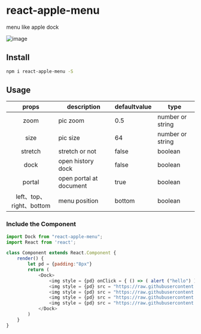 # react-apple-menu

menu like apple dock

![image](https://raw.githubusercontent.com/Sherryer/Sherry-npm/master/static/images/show-react-apple-menu.gif)

## Install
```sh
npm i react-apple-menu -S
```
## Usage

| props | description | defaultvalue | type |
| :---: | --- | --- | --- |
| zoom | pic zoom | 0.5 | number or string |
| size | pic size | 64 | number or string |
| stretch | stretch or not | false | boolean |
| dock | open history dock | false | boolean |
| portal | open portal at document | true | boolean |
| left、top、right、bottom | menu position | bottom | boolean |


### Include the Component

```js
import Dock from "react-apple-menu";
import React from 'react';

class Component extends React.Component {
    render() {
        let pd = {padding:"8px"}
        return (
            <Dock>
                <img style = {pd} onClick = { () => ( alert ("hello") )}  src="https://raw.githubusercontent.com/Sherryer/Sherry-npm/master/static/images/1.png"/>
                <img style = {pd} src = "https://raw.githubusercontent.com/Sherryer/Sherry-npm/master/static/images/2.png"/>
                <img style = {pd} src = "https://raw.githubusercontent.com/Sherryer/Sherry-npm/master/static/images/3.png"/>
                <img style = {pd} src = "https://raw.githubusercontent.com/Sherryer/Sherry-npm/master/static/images/4.png"/>
                <img style = {pd} src = "https://raw.githubusercontent.com/Sherryer/Sherry-npm/master/static/images/5.png"/>
            </Dock>
		)
	}
}
```
